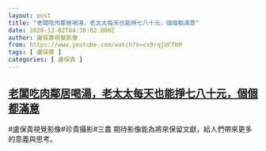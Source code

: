 ```yaml
---
layout: post
title: "老闆吃肉鄰居喝湯，老太太每天也能掙七八十元，個個都滿意"
date: 2020-12-02T04:30:02.000Z
author: 盧保貴視覺影像
from: https://www.youtube.com/watch?v=cx9rqjUCfbM
tags: [ 盧保貴 ]
categories: [ 盧保貴 ]
---
```

<!--1606883402000-->
[老闆吃肉鄰居喝湯，老太太每天也能掙七八十元，個個都滿意](https://www.youtube.com/watch?v=cx9rqjUCfbM)
------

<div>
#盧保貴視覺影像#珍貴攝影#三農 期待影像能為將來保留文獻，給人們帶來更多的意義與思考。
</div>
